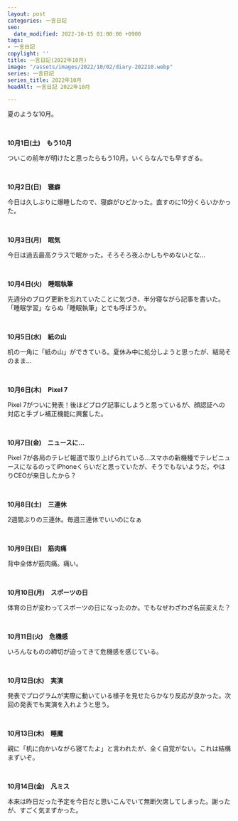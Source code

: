```yaml
---
layout: post
categories: 一言日記
seo:
  date_modified: 2022-10-15 01:00:00 +0900
tags:
- 一言日記
copylight: ''
title: 一言日記(2022年10月)
image: "/assets/images/2022/10/02/diary-202210.webp"
series: 一言日記
series_title: 2022年10月
headAlt: 一言日記 2022年10月

---
```

夏のような10月。

<br>

**10月1日(土)　もう10月**

ついこの前年が明けたと思ったらもう10月。いくらなんでも早すぎる。

<br>

**10月2日(日)　寝癖**

今日は久しぶりに爆睡したので、寝癖がひどかった。直すのに10分くらいかかった。

<br>

**10月3日(月)　眠気**

今日は過去最高クラスで眠かった。そろそろ夜ふかしもやめないとな…

<br>

**10月4日(火)　睡眠執筆**

先週分のブログ更新を忘れていたことに気づき、半分寝ながら記事を書いた。「睡眠学習」ならぬ「睡眠執筆」とでも呼ぼうか。

<br>

**10月5日(水)　紙の山**

机の一角に「紙の山」ができている。夏休み中に処分しようと思ったが、結局そのまま…

<br>

**10月6日(木)　Pixel 7**

Pixel 7がついに発表！後ほどブログ記事にしようと思っているが、顔認証への対応と手ブレ補正機能に興奮した。

<br>

**10月7日(金)　ニュースに…**

Pixel 7が各局のテレビ報道で取り上げられている…スマホの新機種でテレビニュースになるのってiPhoneくらいだと思っていたが、そうでもないようだ。やはりCEOが来日したから？

<br>

**10月8日(土)　三連休**

2週間ぶりの三連休。毎週三連休でいいのになぁ

<br>

**10月9日(日)　筋肉痛**

背中全体が筋肉痛。痛い。

<br>

**10月10日(月)　スポーツの日**

体育の日が変わってスポーツの日になったのか。でもなぜわざわざ名前変えた？

<br>

**10月11日(火)　危機感**

いろんなものの締切が迫ってきて危機感を感じている。

<br>

**10月12日(水)　実演**

発表でプログラムが実際に動いている様子を見せたらかなり反応が良かった。次回の発表でも実演を入れようと思う。

<br>

**10月13日(木)　睡魔**

親に「机に向かいながら寝てたよ」と言われたが、全く自覚がない。これは結構まずいぞ。

<br>

**10月14日(金)　凡ミス**

本来は昨日だった予定を今日だと思いこんでいて無断欠席してしまった。謝ったが、すごく気まずかった。